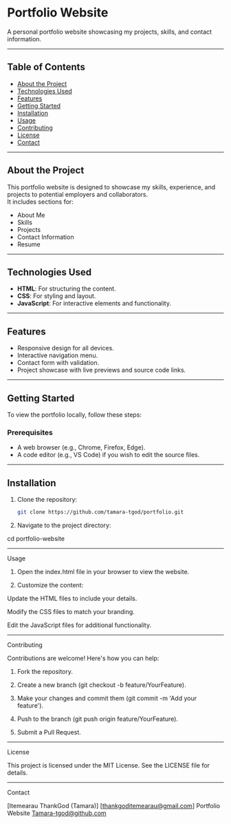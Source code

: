 # Portfolio Website

A personal portfolio website showcasing my projects, skills, and contact information.

---

## Table of Contents

- [About the Project](#about-the-project)
- [Technologies Used](#technologies-used)
- [Features](#features)
- [Getting Started](#getting-started)
- [Installation](#installation)
- [Usage](#usage)
- [Contributing](#contributing)
- [License](#license)
- [Contact](#contact)

---

## About the Project

This portfolio website is designed to showcase my skills, experience, and projects to potential employers and collaborators.  
It includes sections for:

- About Me
- Skills
- Projects
- Contact Information
- Resume

---

## Technologies Used

- **HTML**: For structuring the content.
- **CSS**: For styling and layout.
- **JavaScript**: For interactive elements and functionality.

---

## Features

- Responsive design for all devices.
- Interactive navigation menu.
- Contact form with validation.
- Project showcase with live previews and source code links.

---

## Getting Started

To view the portfolio locally, follow these steps:

### Prerequisites

- A web browser (e.g., Chrome, Firefox, Edge).
- A code editor (e.g., VS Code) if you wish to edit the source files.

---

## Installation

1. Clone the repository:

   ```bash
   git clone https://github.com/tamara-tgod/portfolio.git

   ```

2. Navigate to the project directory:

cd portfolio-website

---

Usage

1. Open the index.html file in your browser to view the website.

2. Customize the content:

Update the HTML files to include your details.

Modify the CSS files to match your branding.

Edit the JavaScript files for additional functionality.

---

Contributing

Contributions are welcome! Here's how you can help:

1. Fork the repository.

2. Create a new branch (git checkout -b feature/YourFeature).

3. Make your changes and commit them (git commit -m 'Add your feature').

4. Push to the branch (git push origin feature/YourFeature).

5. Submit a Pull Request.

---

License

This project is licensed under the MIT License. See the LICENSE file for details.

---

Contact

[Itemearau ThankGod (Tamara)]
[thankgoditemearau@gmail.com]
Portfolio Website
Tamara-tgod@github.com
